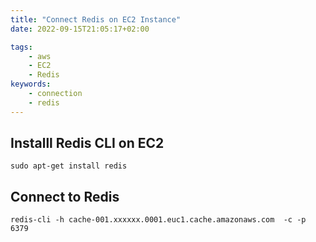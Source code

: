 ```yaml
---
title: "Connect Redis on EC2 Instance"
date: 2022-09-15T21:05:17+02:00

tags:
    - aws
    - EC2
    - Redis
keywords:
    - connection
    - redis
---
```


## Installl Redis CLI on EC2
`sudo apt-get install redis`

## Connect to Redis
`redis-cli -h cache-001.xxxxxx.0001.euc1.cache.amazonaws.com  -c -p 6379`


